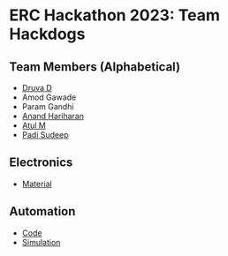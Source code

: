 # ERC Hackathon 2023: Team Hackdogs


## Team Members (Alphabetical)
 - [Druva D](./reports/Druva.md)
 - Amod Gawade
 - Param Gandhi
 - [Anand Hariharan](https://1drv.ms/w/s!AhugIppSSs8ygwLjTqBE-Uh8sa5k?e=clWnEg)
 - [Atul M](./reports/Atul.md)
 - [Padi Sudeep](https://1drv.ms/w/s!AhugIppSSs8ygwLjTqBE-Uh8sa5k?e=clWnEg)

## Electronics
 - [Material](./Electronics_Subsystem)

## Automation
 - [Code](./robotics_hackathon_automation/src)
 - [Simulation](./simulation)



